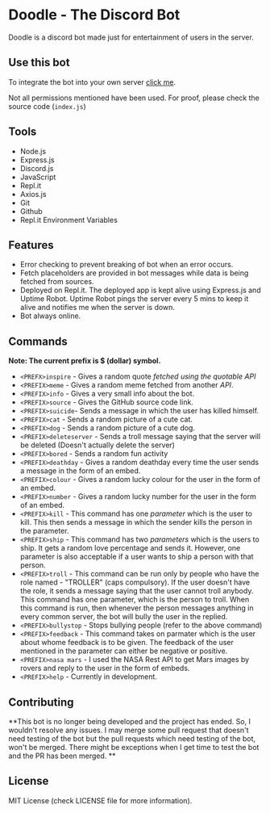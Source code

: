 # Doodle - The Discord Bot
Doodle is a discord bot made just for entertainment of users in the server.

## Use this bot
To integrate the bot into your own server [click me](https://discord.com/api/oauth2/authorize?client_id=892658773989142548&permissions=536280038518&scope=bot).

Not all permissions mentioned have been used. For proof, please check the source code (`index.js`)

## Tools

- Node.js 
- Express.js 
- Discord.js 
- JavaScript
- Repl.it
- Axios.js
- Git
- Github
- Repl.it Environment Variables


## Features

- Error checking to prevent breaking of bot when an error occurs.
- Fetch placeholders are provided in bot messages while data is being fetched from sources.
- Deployed on Repl.it. The deployed app is kept alive using Express.js and Uptime Robot. Uptime Robot pings the server every 5 mins to keep it alive and notifies me when the server is down.
- Bot always online.


## Commands

**Note: The current prefix is $ (dollar) symbol.**

- `<PREFX>inspire` - Gives a random quote _fetched using the quotable API_
- `<PREFIX>meme` - Gives a random meme fetched from another _API_.
- `<PREFIX>info` - Gives a very small info about the bot.
- `<PREFIX>source` - Gives the GitHub source code link.
- `<PREFIX>suicide`- Sends a message in which the user has killed himself.
- `<PREFIX>cat` - Sends a random picture of a cute cat.
- `<PREFIX>dog` - Sends a random picture of a cute dog.
- `<PREFIX>deleteserver` - Sends a troll message saying that the server will be deleted (Doesn't actually delete the server)
- `<PREFIX>bored` - Sends a random fun activity 
- `<PREFIX>deathday` - Gives a random deathday every time the user sends a message in the form of an embed.
- `<PREFIX>colour` -  Gives a random lucky colour for the user in the form of an embed.
- `<PREFIX>number` - Gives a random lucky number for the user in the form of an embed.
- `<PREFIX>kill` - This command has one _parameter_ which is the user to kill. This then sends a message in which the sender kills the person in the parameter. 
- `<PREFIX>ship` - This command has two _parameters_ which is the users to ship. It gets a random love percentage and sends it. However, one parameter is also acceptable if a user wants to ship a person with that person. 
- `<PREFIX>troll` - This command can be run only by people who have the role named - "TROLLER" (caps compulsory). If the user doesn't have the role, it sends a message saying that the user cannot troll anybody. This command has one parameter, which is the person to troll. When this command is run, then whenever the person messages anything in every common server, the bot will bully the user in the replied.
- `<PREFIX>bullystop` - Stops bullying people (refer to the above command)
- `<PREFIX>feedback` - This command takes on parmater which is the user about whome feedback is to be given. The feedback of the user mentioned in the parameter can either be negative or positive. 
- `<PREFIX>nasa mars` - I used the NASA Rest API to get Mars images by rovers and reply to the user in the form of embeds.
- `<PREFIX>help` - Currently in development.

## Contributing
**This bot is no longer being developed and the project has ended. So, I wouldn't resolve any issues. I may merge some pull request that doesn't need testing of the bot but the pull requests which need testing of the bot, won't be merged. There might be exceptions when I get time to test the bot and the PR has been merged. **


## License
MIT License (check LICENSE file for more information).